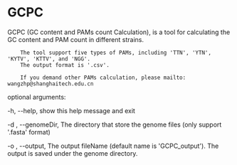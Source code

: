 # GCPC

GCPC (GC content and PAMs count Calculation), is a tool for calculating the GC content and PAM count in different strains.

        The tool support five types of PAMs, including 'TTN', 'YTN', 'KYTV', 'KTTV', and 'NGG'.
        The output format is '.csv'.

        If you demand other PAMs calculation, please mailto: wangzhp@shanghaitech.edu.cn

optional arguments:

-h, --help,         show this help message and exit

-d , --genomeDir,   The directory that store the genome files (only support '.fasta' format)

-o , --output,      The output fileName (default name is 'GCPC_output'). The output is saved under the genome directory.
